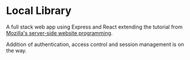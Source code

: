 # Local Library

A full stack web app using Express and React extending the tutorial from [Mozilla's server-side website programming](https://github.com/mdn/express-locallibrary-tutorial).

Addition of authentication, access control and session management is on the way.
